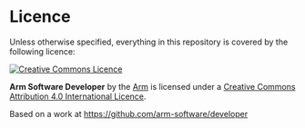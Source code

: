 # Licence

Unless otherwise specified, everything in this repository is covered by the following licence:

[![Creative Commons Licence](https://licensebuttons.net/l/by-sa/4.0/88x31.png)](https://creativecommons.org/licenses/by/4.0/deed.ast)

**Arm Software Developer** by the [Arm](https://www.arm.com/) is licensed under a [Creative Commons Attribution 4.0 International Licence](https://creativecommons.org/licenses/by/4.0/deed.ast).

Based on a work at https://github.com/arm-software/developer
